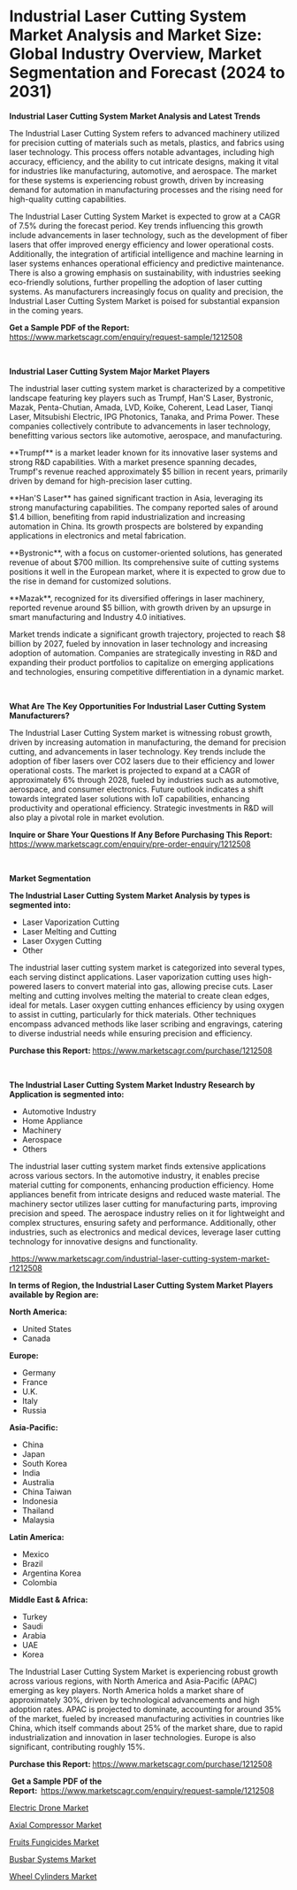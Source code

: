 <p><h1>Industrial Laser Cutting System Market Analysis and Market Size: Global Industry Overview, Market Segmentation and Forecast (2024 to 2031)</h1></p><p><strong>Industrial Laser Cutting System Market Analysis and Latest Trends</strong></p>
<p><p>The Industrial Laser Cutting System refers to advanced machinery utilized for precision cutting of materials such as metals, plastics, and fabrics using laser technology. This process offers notable advantages, including high accuracy, efficiency, and the ability to cut intricate designs, making it vital for industries like manufacturing, automotive, and aerospace. The market for these systems is experiencing robust growth, driven by increasing demand for automation in manufacturing processes and the rising need for high-quality cutting capabilities.</p><p>The Industrial Laser Cutting System Market is expected to grow at a CAGR of 7.5% during the forecast period. Key trends influencing this growth include advancements in laser technology, such as the development of fiber lasers that offer improved energy efficiency and lower operational costs. Additionally, the integration of artificial intelligence and machine learning in laser systems enhances operational efficiency and predictive maintenance. There is also a growing emphasis on sustainability, with industries seeking eco-friendly solutions, further propelling the adoption of laser cutting systems. As manufacturers increasingly focus on quality and precision, the Industrial Laser Cutting System Market is poised for substantial expansion in the coming years.</p></p>
<p><strong>Get a Sample PDF of the Report:&nbsp;</strong> <a href="https://www.marketscagr.com/enquiry/request-sample/1212508?utm_campaign=1177&utm_medium=2&utm_source=Github&utm_content=ia&utm_term=06102024&utm_id=industrial-laser-cutting-system">https://www.marketscagr.com/enquiry/request-sample/1212508</a></p>
<p>&nbsp;</p>
<p><strong>Industrial Laser Cutting System Major Market Players</strong></p>
<p><p>The industrial laser cutting system market is characterized by a competitive landscape featuring key players such as Trumpf, Han'S Laser, Bystronic, Mazak, Penta-Chutian, Amada, LVD, Koike, Coherent, Lead Laser, Tianqi Laser, Mitsubishi Electric, IPG Photonics, Tanaka, and Prima Power. These companies collectively contribute to advancements in laser technology, benefitting various sectors like automotive, aerospace, and manufacturing.</p><p>**Trumpf** is a market leader known for its innovative laser systems and strong R&D capabilities. With a market presence spanning decades, Trumpf's revenue reached approximately $5 billion in recent years, primarily driven by demand for high-precision laser cutting.</p><p>**Han'S Laser** has gained significant traction in Asia, leveraging its strong manufacturing capabilities. The company reported sales of around $1.4 billion, benefiting from rapid industrialization and increasing automation in China. Its growth prospects are bolstered by expanding applications in electronics and metal fabrication.</p><p>**Bystronic**, with a focus on customer-oriented solutions, has generated revenue of about $700 million. Its comprehensive suite of cutting systems positions it well in the European market, where it is expected to grow due to the rise in demand for customized solutions.</p><p>**Mazak**, recognized for its diversified offerings in laser machinery, reported revenue around $5 billion, with growth driven by an upsurge in smart manufacturing and Industry 4.0 initiatives.</p><p>Market trends indicate a significant growth trajectory, projected to reach $8 billion by 2027, fueled by innovation in laser technology and increasing adoption of automation. Companies are strategically investing in R&D and expanding their product portfolios to capitalize on emerging applications and technologies, ensuring competitive differentiation in a dynamic market.</p></p>
<p>&nbsp;</p>
<p><strong>What Are The Key Opportunities For Industrial Laser Cutting System Manufacturers?</strong></p>
<p><p>The Industrial Laser Cutting System market is witnessing robust growth, driven by increasing automation in manufacturing, the demand for precision cutting, and advancements in laser technology. Key trends include the adoption of fiber lasers over CO2 lasers due to their efficiency and lower operational costs. The market is projected to expand at a CAGR of approximately 6% through 2028, fueled by industries such as automotive, aerospace, and consumer electronics. Future outlook indicates a shift towards integrated laser solutions with IoT capabilities, enhancing productivity and operational efficiency. Strategic investments in R&D will also play a pivotal role in market evolution.</p></p>
<p><strong>Inquire or Share Your Questions If Any Before Purchasing This Report:</strong> <a href="https://www.marketscagr.com/enquiry/pre-order-enquiry/1212508?utm_campaign=1177&utm_medium=2&utm_source=Github&utm_content=ia&utm_term=06102024&utm_id=industrial-laser-cutting-system">https://www.marketscagr.com/enquiry/pre-order-enquiry/1212508</a></p>
<p>&nbsp;</p>
<p><strong>Market Segmentation</strong></p>
<p><strong>The Industrial Laser Cutting System Market Analysis by types is segmented into:</strong></p>
<p><ul><li>Laser Vaporization Cutting</li><li>Laser Melting and Cutting</li><li>Laser Oxygen Cutting</li><li>Other</li></ul></p>
<p><p>The industrial laser cutting system market is categorized into several types, each serving distinct applications. Laser vaporization cutting uses high-powered lasers to convert material into gas, allowing precise cuts. Laser melting and cutting involves melting the material to create clean edges, ideal for metals. Laser oxygen cutting enhances efficiency by using oxygen to assist in cutting, particularly for thick materials. Other techniques encompass advanced methods like laser scribing and engravings, catering to diverse industrial needs while ensuring precision and efficiency.</p></p>
<p><strong>Purchase this Report:&nbsp;</strong><a href="https://www.marketscagr.com/purchase/1212508?utm_campaign=1177&utm_medium=2&utm_source=Github&utm_content=ia&utm_term=06102024&utm_id=industrial-laser-cutting-system">https://www.marketscagr.com/purchase/1212508</a></p>
<p>&nbsp;</p>
<p><strong>The Industrial Laser Cutting System Market Industry Research by Application is segmented into:</strong></p>
<p><ul><li>Automotive Industry</li><li>Home Appliance</li><li>Machinery</li><li>Aerospace</li><li>Others</li></ul></p>
<p><p>The industrial laser cutting system market finds extensive applications across various sectors. In the automotive industry, it enables precise material cutting for components, enhancing production efficiency. Home appliances benefit from intricate designs and reduced waste material. The machinery sector utilizes laser cutting for manufacturing parts, improving precision and speed. The aerospace industry relies on it for lightweight and complex structures, ensuring safety and performance. Additionally, other industries, such as electronics and medical devices, leverage laser cutting technology for innovative designs and functionality.</p></p>
<p><a href="https://www.marketscagr.com/industrial-laser-cutting-system-market-r1212508?utm_campaign=1177&utm_medium=2&utm_source=Github&utm_content=ia&utm_term=06102024&utm_id=industrial-laser-cutting-system">&nbsp;https://www.marketscagr.com/industrial-laser-cutting-system-market-r1212508</a></p>
<p><strong>In terms of Region, the Industrial Laser Cutting System Market Players available by Region are:</strong></p>
<p>
    <p> <strong> North America: </strong>
        <ul>
            <li>United States</li>
            <li>Canada</li>
        </ul>
        </p> 
    <p> <strong> Europe: </strong>
        <ul>
            <li>Germany</li>
            <li>France</li>
            <li>U.K.</li>
            <li>Italy</li>
            <li>Russia</li>
        </ul>
        </p> 
    <p> <strong> Asia-Pacific: </strong>
        <ul>
            <li>China</li>
            <li>Japan</li>
            <li>South Korea</li>
            <li>India</li>
            <li>Australia</li>
            <li>China Taiwan</li>
            <li>Indonesia</li>
            <li>Thailand</li>
            <li>Malaysia</li>
        </ul>
        </p> 
    <p> <strong> Latin America: </strong>
        <ul>
            <li>Mexico</li>
            <li>Brazil</li>
            <li>Argentina Korea</li>
            <li>Colombia</li>
        </ul>
        </p> 
    <p> <strong> Middle East & Africa: </strong>
        <ul>
            <li>Turkey</li>
            <li>Saudi</li>
            <li>Arabia</li>
            <li>UAE</li>
            <li>Korea</li>
        </ul>
    </p>
    </p>
<p><p>The Industrial Laser Cutting System Market is experiencing robust growth across various regions, with North America and Asia-Pacific (APAC) emerging as key players. North America holds a market share of approximately 30%, driven by technological advancements and high adoption rates. APAC is projected to dominate, accounting for around 35% of the market, fueled by increased manufacturing activities in countries like China, which itself commands about 25% of the market share, due to rapid industrialization and innovation in laser technologies. Europe is also significant, contributing roughly 15%.</p></p>
<p><strong>Purchase this Report: </strong><a href="https://www.marketscagr.com/purchase/1212508?utm_campaign=1177&utm_medium=2&utm_source=Github&utm_content=ia&utm_term=06102024&utm_id=industrial-laser-cutting-system">https://www.marketscagr.com/purchase/1212508</a></p>
<p>&nbsp;<strong>Get a Sample PDF of the Report:&nbsp;&nbsp;</strong><a href="https://www.marketscagr.com/enquiry/request-sample/1212508?utm_campaign=1177&utm_medium=2&utm_source=Github&utm_content=ia&utm_term=06102024&utm_id=industrial-laser-cutting-system">https://www.marketscagr.com/enquiry/request-sample/1212508</a></p>
<p><strong></strong></p>
<p><p><a href="https://www.linkedin.com/pulse/electric-drone-market-evolution-regional-adaptations-innovation-crrmc?utm_campaign=1177&utm_medium=2&utm_source=Github&utm_content=ia&utm_term=06102024&utm_id=industrial-laser-cutting-system">Electric Drone Market</a></p><p><a href="https://www.linkedin.com/pulse/global-axial-compressor-market-product-types-applications-regional-joxtc?utm_campaign=1177&utm_medium=2&utm_source=Github&utm_content=ia&utm_term=06102024&utm_id=industrial-laser-cutting-system">Axial Compressor Market</a></p><p><a href="https://github.com/provorikovar/Market-Research-Report-List-6/blob/main/fruits-fungicides-market.md?utm_campaign=1177&utm_medium=2&utm_source=Github&utm_content=ia&utm_term=06102024&utm_id=industrial-laser-cutting-system">Fruits Fungicides Market</a></p><p><a href="https://www.linkedin.com/pulse/busbar-systems-market-global-regional-analysis-focus-region-qmwye?utm_campaign=1177&utm_medium=2&utm_source=Github&utm_content=ia&utm_term=06102024&utm_id=industrial-laser-cutting-system">Busbar Systems Market</a></p><p><a href="https://www.linkedin.com/pulse/wheel-cylinders-market-evolution-future-outlook-forecasting-gbfae?utm_campaign=1177&utm_medium=2&utm_source=Github&utm_content=ia&utm_term=06102024&utm_id=industrial-laser-cutting-system">Wheel Cylinders Market</a></p></p>